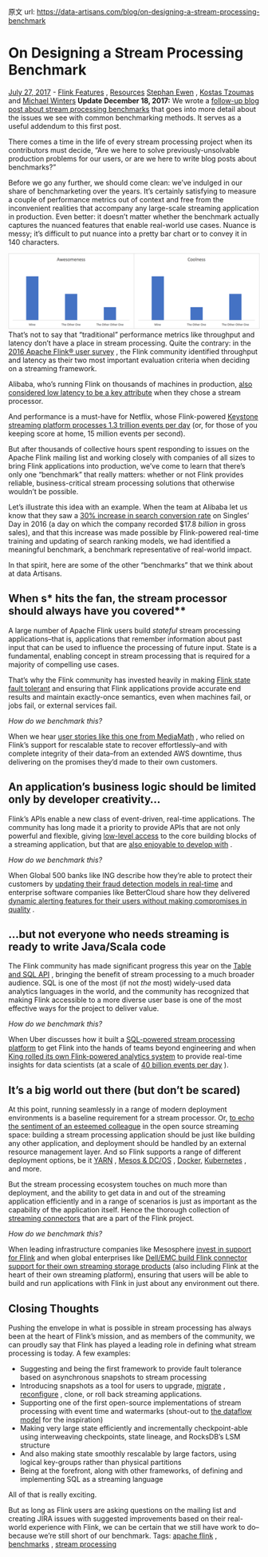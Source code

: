 原文 url:	https://data-artisans.com/blog/on-designing-a-stream-processing-benchmark

# On Designing a Stream Processing Benchmark

[July 27, 2017](https://data-artisans.com/blog/2017/07/27) - [Flink Features](https://data-artisans.com/blog/category/flink-features) , [Resources](https://data-artisans.com/blog/category/resources)
[Stephan Ewen](https://data-artisans.com/blog/author/stephan) , [Kostas Tzoumas](https://data-artisans.com/blog/author/kostas) and [Michael Winters](https://data-artisans.com/blog/author/mike)
**Update December 18, 2017:** We wrote a [follow-up blog post about stream processing benchmarks](https://data-artisans.com/blog/curious-case-broken-benchmark-revisiting-apache-flink-vs-databricks-runtime) that goes into more detail about the issues we see with common benchmarking methods. It serves as a useful addendum to this first post. 
 
 There comes a time in the life of every stream processing project when its contributors must decide, “Are we here to solve previously-unsolvable production problems for our users, or are we here to write blog posts about benchmarks?” 

Before we go any further, we should come clean: we’ve indulged in our share of benchmarketing over the years. It’s certainly satisfying to measure a couple of performance metrics out of context and free from the inconvenient realities that accompany any large-scale streaming application in production. Even better: it doesn’t matter whether the benchmark actually captures the nuanced features that enable real-world use cases. Nuance is messy; it’s difficult to put nuance into a pretty bar chart or to convey it in 140 characters. 

![One possible approach for a stream processing benchmark](./pics/benchmark-graph-double.svg)
That’s not to say that “traditional” performance metrics like throughput and latency don’t have a place in stream processing. Quite the contrary: in the
[2016 Apache Flink® user survey](https://data-artisans.com/blog/flink-user-survey-2016-part-1)
, the Flink community identified throughput and latency as their two most important evaluation criteria when deciding on a streaming framework. 

Alibaba, who’s running Flink on thousands of machines in production,
[also considered low latency to be a key attribute](https://data-artisans.com/blog/blink-flink-alibaba-search)
when they chose a stream processor. 

And performance is a must-have for Netflix, whose Flink-powered
[Keystone streaming platform processes 1.3 trillion events per day](https://youtu.be/sPB8w-YXX1s?t=28m3s)
(or, for those of you keeping score at home, 15 million events per second). 

But after thousands of collective hours spent responding to issues on the Apache Flink mailing list and working closely with companies of all sizes to bring Flink applications into production, we’ve come to learn that there’s only one “benchmark” that really matters: whether or not Flink provides reliable, business-critical stream processing solutions that otherwise wouldn’t be possible. 

Let’s illustrate this idea with an example. When the team at Alibaba let us know that they saw a
[30% increase in search conversion rate](http://www.dataversity.net/year-blink-alibaba/)
on Singles’ Day in 2016 (a day on which the company recorded $17.8
*billion*
in gross sales), and that this increase was made possible by Flink-powered real-time training and updating of search ranking models, we had identified a meaningful benchmark, a benchmark representative of real-world impact. 

In that spirit, here are some of the other “benchmarks” that we think about at data Artisans.

## **When s*** hits the fan, the stream processor should always have you covered**

A large number of Apache Flink users build
*stateful*
stream processing applications–that is, applications that remember information about past input that can be used to influence the processing of future input. State is a fundamental, enabling concept in stream processing that is required for a majority of compelling use cases. 

That’s why the Flink community has invested heavily in making
[Flink state fault tolerant](https://ci.apache.org/projects/flink/flink-docs-release-1.3/concepts/programming-model.html#checkpoints-for-fault-tolerance)
and ensuring that Flink applications provide accurate end results and maintain exactly-once semantics, even when machines fail, or jobs fail, or external services fail. 

*How do we benchmark this?*

 When we hear
[user stories like this one from MediaMath](https://data-artisans.com/blog/apache-flink-at-mediamath-rescaling-stateful-applications)
, who relied on Flink’s support for rescalable state to recover effortlessly–and with complete integrity of their data–from an extended AWS downtime, thus delivering on the promises they’d made to their own customers. 


## **An application’s business logic should be limited only by developer creativity…**

Flink’s APIs enable a new class of event-driven, real-time applications. The community has long made it a priority to provide APIs that are not only powerful and flexible, giving
[low-level access](https://ci.apache.org/projects/flink/flink-docs-release-1.3/dev/stream/process_function.html)
to the core building blocks of a streaming application, but that are
[also enjoyable to develop with](https://twitter.com/kovasb/status/781247485725466624)
. 

*How do we benchmark this?*

 When Global 500 banks like ING describe how they’re able to protect their customers by
[updating their fraud detection models in real-time](http://sf.flink-forward.org/kb_sessions/streaming-models-how-ing-adds-models-at-runtime-to-catch-fraudsters/)
and enterprise software companies like BetterCloud share how they delivered
[dynamic alerting features for their users without making compromises in quality](https://data-artisans.com/blog/bettercloud-dynamic-alerting-apache-flink)
.

## **…but not everyone who needs streaming is ready to write Java/Scala code**

The Flink community has made significant progress this year on the
[Table and SQL API](https://ci.apache.org/projects/flink/flink-docs-release-1.3/dev/table/index.html)
, bringing the benefit of stream processing to a much broader audience. SQL is one of the most (if not
*the*
most) widely-used data analytics languages in the world, and the community has recognized that making Flink accessible to a more diverse user base is one of the most effective ways for the project to deliver value. 

*How do we benchmark this?*

 When Uber discusses how it built a
[SQL-powered stream processing platform](http://sf.flink-forward.org/kb_sessions/athenax-ubers-streaming-processing-platform-on-flink/)
to get Flink into the hands of teams beyond engineering and when
[King rolled its own Flink-powered analytics system](https://data-artisans.com/blog/rbea-scalable-real-time-analytics-at-king)
to provide real-time insights for data scientists (at a scale of
[40 billion events per day](https://berlin.flink-forward.org/kb_sessions/building-and-operating-large-scale-streaming-applications-at-king/)
).

## **It’s a big world out there (but don’t be scared)**

At this point, running seamlessly in a range of modern deployment environments is a baseline requirement for a stream processor. Or,
[to echo the sentiment of an esteemed colleague](http://www.zdnet.com/article/kafka-the-story-so-far/)
in the open source streaming space: building a stream processing application should be just like building any other application, and deployment should be handled by an external resource management layer.
And so Flink supports a range of different deployment options, be it
[YARN](https://ci.apache.org/projects/flink/flink-docs-release-1.3/setup/yarn_setup.html)
,
[Mesos & DC/OS](https://ci.apache.org/projects/flink/flink-docs-release-1.3/setup/mesos.html)
,
[Docker,](https://ci.apache.org/projects/flink/flink-docs-release-1.3/setup/docker.html)
[Kubernetes](https://ci.apache.org/projects/flink/flink-docs-release-1.3/setup/kubernetes.html)
, and more. 

But the stream processing ecosystem touches on much more than deployment, and the ability to get data in and out of the streaming application efficiently and in a range of scenarios is just as important as the capability of the application itself. Hence the thorough collection of
[streaming connectors](https://ci.apache.org/projects/flink/flink-docs-release-1.3/dev/connectors/index.html)
that are a part of the Flink project. 

*How do we benchmark this?*

 When leading infrastructure companies like Mesosphere
[invest in support for Flink](https://data-artisans.com/blog/apache-flink-on-dcos-and-apache-mesos)
and when global enterprises like
[Dell/EMC build Flink connector support for their own streaming storage products](http://www.cio.com/article/3204919/analytics/streaming-analytics-use-cases.html)
(also including Flink at the heart of their own streaming platform), ensuring that users will be able to build and run applications with Flink in just about any environment out there.

## **Closing Thoughts**

Pushing the envelope in what is possible in stream processing has always been at the heart of Flink’s mission, and as members of the community, we can proudly say that Flink has played a leading role in defining what stream processing is today. A few examples:

- Suggesting and being the first framework to provide fault tolerance based on asynchronous snapshots to stream processing
- Introducing snapshots as a tool for users to upgrade, [migrate](https://data-artisans.com/blog/apache-flink-at-mediamath-rescaling-stateful-applications) , [reconfigure](https://data-artisans.com/blog/savepoints-part-2-updating-applications) , clone, or roll back streaming applications.
- Supporting one of the first open-source implementations of stream processing with event time and watermarks (shout-out to [the dataflow model](http://www.vldb.org/pvldb/vol8/p1792-Akidau.pdf) for the inspiration)
- Making very large state efficiently and incrementally checkpoint-able using interweaving checkpoints, state lineage, and RocksDB’s LSM structure
- And also making state smoothly rescalable by large factors, using logical key-groups rather than physical partitions
- Being at the forefront, along with other frameworks, of defining and implementing SQL as a streaming language

All of that is really exciting. 

But as long as Flink users are asking questions on the mailing list and creating JIRA issues with suggested improvements based on their real-world experience with Flink, we can be certain that we still have work to do–because we’re still short of our benchmark. 
Tags: [apache flink](https://data-artisans.com/blog/tag/apache-flink) , [benchmarks](https://data-artisans.com/blog/tag/benchmarks) , [stream processing](https://data-artisans.com/blog/tag/stream-processing)